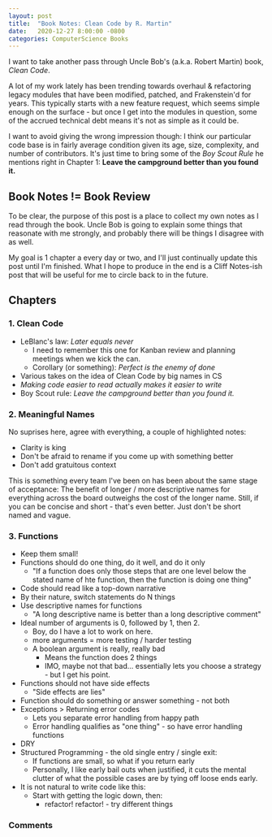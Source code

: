 ```yaml
---
layout: post
title:  "Book Notes: Clean Code by R. Martin"
date:   2020-12-27 8:00:00 -0800
categories: ComputerScience Books
---
```

I want to take another pass through Uncle Bob's (a.k.a. Robert Martin) book, _Clean Code_.

A lot of my work lately has been trending towards overhaul & refactoring legacy modules that have been modified, patched, and
Frakenstein'd for years. This typically starts with a new feature request, which seems simple enough on the surface -
but once I get into the modules in question, some of the accrued technical debt means it's not as simple as it could be.

I want to avoid giving the wrong impression though: I think our particular code base is in fairly average condition
given its age, size, complexity, and number of contributors. It's just time to bring some of the _Boy Scout Rule_
he mentions right in Chapter 1: **Leave the campground better than you found it.**

## Book Notes != Book Review

To be clear, the purpose of this post is a place to collect my own notes as I read through the book. Uncle Bob is going
to explain some things that reasonate with me strongly, and probably there will be things I disagree with as well.

My goal is 1 chapter a every day or two, and I'll just continually update this post until I'm finished. What I hope to
produce in the end is a Cliff Notes-ish post that will be useful for me to circle back to in the future.

## Chapters
### 1. Clean Code

* LeBlanc's law: _Later equals never_ 
  * I need to remember this one for Kanban review and planning meetings when we kick the can.
  * Corollary (or something): _Perfect is the enemy of done_
* Various takes on the idea of Clean Code by big names in CS
* _Making code easier to read actually makes it easier to write_
* Boy Scout rule: _Leave the campground better than you found it._

### 2. Meaningful Names

No suprises here, agree with everything, a couple of highlighted notes:
* Clarity is king
* Don't be afraid to rename if you come up with something better
* Don't add gratuitous context

This is something every team I've been on has been about the same stage of acceptance: The benefit of longer / more
descriptive names for everything across the board outweighs the cost of the longer name. Still, if you can be concise
and short - that's even better. Just don't be short named and vague.

### 3. Functions

* Keep them small!
* Functions should do one thing, do it well, and do it only
  * "If a function does only those steps that are one level below the stated name of hte function, then the function is
  doing one thing"
* Code should read like a top-down narrative
* By their nature, switch statements do N things
* Use descriptive names for functions
  * "A long descriptive name is better than a long descriptive comment"
* Ideal number of arguments is 0, followed by 1, then 2.
  * Boy, do I have a lot to work on here.
  * more arguments = more testing / harder testing
  * A boolean argument is really, really bad
    * Means the function does 2 things
    * IMO, maybe not that bad... essentially lets you choose a strategy - but I get his point.
* Functions should not have side effects
  * "Side effects are lies"
* Function should do something or answer something - not both
* Exceptions > Returning error codes
  * Lets you separate error handling from happy path
  * Error handling qualifies as "one thing" - so have error handling functions
* DRY
* Structured Programming - the old single entry / single exit:
    * If functions are small, so what if you return early
    * Personally, I like early bail outs when justified, it cuts the mental clutter of what the possible cases are by
      tying off loose ends early.
* It is not natural to write code like this:
    * Start with getting the logic down, then:
        * refactor! refactor! - try different things

### Comments


